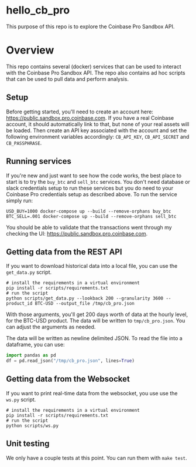 # hello_cb_pro

This purpose of this repo is to explore the Coinbase Pro Sandbox API.

# Overview

This repo contains several (docker) services that can be used to interact with the Coinbase Pro Sandbox API.
The repo also contains ad hoc scripts that can be used to pull data and perform analysis.

## Setup

Before getting started, you'll need to create an account here: https://public.sandbox.pro.coinbase.com.
If you have a real Coinbase account, it should automatically link to that, but none of your real assets will be loaded.
Then create an API key associated with the account and set the following environment variables accordingly:
```CB_API_KEY```, ```CB_API_SECRET``` and ```CB_PASSPHRASE```.

## Running services

If you're new and just want to see how the code works, the best place to start is to try the ```buy_btc``` and ```sell_btc``` services.
You don't need database or slack credentials setup to run these services but you do need to your Coinbase Pro credentials setup as described above.
To run the service simply run:

```shell
USD_BUY=1000 docker-compose up --build --remove-orphans buy_btc
BTC_SELL=.001 docker-compose up --build --remove-orphans sell_btc
```

You should be able to validate that the transactions went through my checking the UI: https://public.sandbox.pro.coinbase.com.

## Getting data from the REST API

If you want to download historical data into a local file, you can use the ```get_data.py``` script.

```shell
# install the requirements in a virtual environment
pip install -r scripts/requirements.txt
# run the script
python scripts/get_data.py --lookback 200 --granularity 3600 --product_id BTC-USD --output_file /tmp/cb_pro.json
```

With those arguments, you'll get 200 days worth of data at the hourly level, for the BTC-USD product.
The data will be written to ```tmp/cb_pro.json```.
You can adjust the arguments as needed.

The data will be written as newline delimited JSON.
To read the file into a dataframe, you can use:
```python
import pandas as pd
df = pd.read_json("/tmp/cb_pro.json", lines=True)
```

## Getting data from the Websocket

If you want to print real-time data from the websocket, you use use the ```ws.py``` script.

```shell
# install the requirements in a virtual environment
pip install -r scripts/requirements.txt
# run the script
python scripts/ws.py
```

## Unit testing

We only have a couple tests at this point.
You can run them with ```make test```.

